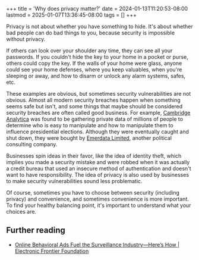 +++
title = 'Why does privacy matter?'
date = 2024-01-13T11:20:53-08:00
lastmod = 2025-01-07T13:36:45-08:00
tags = []
+++

Privacy is not about whether you have something to hide. It's about whether bad people can do bad things to you, because security is impossible without privacy.

If others can look over your shoulder any time, they can see all your passwords. If you couldn't hide the key to your home in a pocket or purse, others could copy the key. If the walls of your home were glass, anyone could see your home defenses, where you keep valuables, when you're sleeping or away, and how to disarm or unlock any alarm systems, safes, etc.

These examples are obvious, but sometimes security vulnerabilities are not obvious. Almost all modern security breaches happen when something seems safe but isn't, and some things that maybe should be considered security breaches are often called good business. For example, [Cambridge Analytica](https://en.wikipedia.org/wiki/Cambridge_Analytica) was found to be gathering private data of millions of people to determine who is easy to manipulate and how to manipulate them to influence presidential elections. Although they were eventually caught and shut down, they were bought by [Emerdata Limited](https://en.wikipedia.org/wiki/Emerdata_Limited), another political consulting company.

Businesses spin ideas in their favor, like the idea of identity theft, which implies you made a security mistake and were robbed when it was actually a credit bureau that used an insecure method of authentication and doesn't want to have responsibility. The idea of privacy is also used by businesses to make security vulnerabilities sound less problematic.

Of course, sometimes you have to choose between security (including privacy) and convenience, and sometimes convenience is more important. To find your healthy balancing point, it's important to understand what your choices are.

## Further reading

- [Online Behavioral Ads Fuel the Surveillance Industry—Here’s How \| Electronic Frontier Foundation](https://www.eff.org/deeplinks/2025/01/online-behavioral-ads-fuel-surveillance-industry-heres-how)
